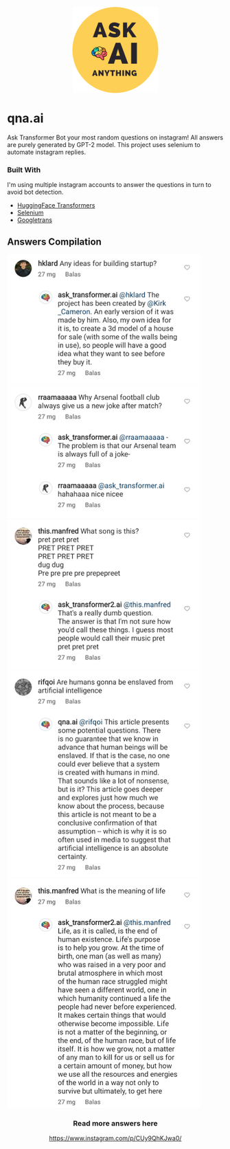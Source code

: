 <div align="center">
<img src="https://github.com/manfredmichael/qna.ai/blob/main/imgs/logo.png" alt="drawing" width="200"/>
</div>

# qna.ai
Ask Transformer Bot your most random questions on instagram! All answers are purely generated by GPT-2 model. This project uses selenium to automate instagram replies.

### Built With

I'm using multiple instagram accounts to answer the questions in turn to avoid bot detection.

* [HuggingFace Transformers](https://huggingface.co/docs/transformers/index)
* [Selenium](https://selenium-python.readthedocs.io/)
* [Googletrans](https://py-googletrans.readthedocs.io/en/latest/)

## Answers Compilation

<img src="https://github.com/manfredmichael/qna.ai/blob/main/imgs/q1.jpg?raw=true" alt="drawing" width="450"/>
<img src="https://github.com/manfredmichael/qna.ai/blob/main/imgs/q2.jpg?raw=true" alt="drawing" width="450"/>
<img src="https://github.com/manfredmichael/qna.ai/blob/main/imgs/q3.jpg?raw=true" alt="drawing" width="450"/>
<img src="https://github.com/manfredmichael/qna.ai/blob/main/imgs/q4.jpg?raw=true" alt="drawing" width="450"/>
<img src="https://github.com/manfredmichael/qna.ai/blob/main/imgs/q5.jpg?raw=true" alt="drawing" width="450"/>


<div align="center">
  
  ### Read more answers here
  https://www.instagram.com/p/CUy9QhKJwa0/
  
</div>
